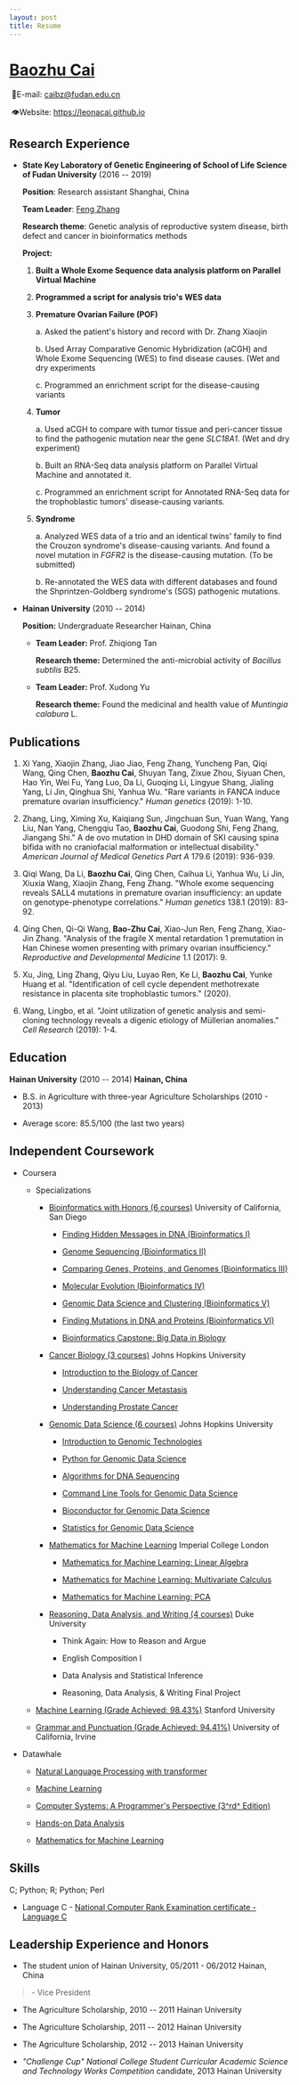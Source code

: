 ```yaml
---
layout: post
title: Resume
---
```


# [**Baozhu Cai**](https://github.com/LeonaCai/LeonaCai.github.io/raw/master/img/Baozhu_cai.pdf)

​                                                                                                                                                                     📧E-mail: <caibz@fudan.edu.cn>

​                                                                                                                                                              👁Website: <https://leonacai.github.io>

## **Research Experience**

- **State Key Laboratory of Genetic Engineering of School of Life Science of Fudan University**  (2016 -- 2019)

  **Position**: Research assistant Shanghai, China

  **Team Leader**: [Feng Zhang](http://www.gdg-fudan.org/)

  **Research theme**: Genetic analysis of reproductive system disease, birth defect and cancer in bioinformatics methods

  **Project:**

  1. **Built a Whole Exome Sequence data analysis platform on Parallel Virtual Machine**

  2. **Programmed a script for analysis trio's WES data**

  3. **Premature Ovarian Failure (POF)**

     a. Asked the patient\'s history and record with Dr. Zhang Xiaojin

     b.  Used Array Comparative Genomic Hybridization (aCGH) and Whole Exome Sequencing (WES) to find disease causes. (Wet and dry experiments

     c.  Programmed an enrichment script for the disease-causing variants

  4. **Tumor**

     a.  Used aCGH to compare with tumor tissue and peri-cancer tissue to find the pathogenic mutation near the gene *SLC18A1*. (Wet and dry experiment)

     b.  Built an RNA-Seq data analysis platform on Parallel Virtual Machine and annotated it.

     c.  Programmed an enrichment script for Annotated RNA-Seq data for the trophoblastic tumors' disease-causing variants.

  5. **Syndrome**

     a.  Analyzed WES data of a trio and an identical twins' family to find the Crouzon syndrome's disease-causing variants. And found a novel mutation in *FGFR2* is the disease-causing mutation. (To be submitted)

     b.  Re-annotated the WES data with different databases and found the Shprintzen-Goldberg syndrome's (SGS) pathogenic mutations.

- **Hainan University** (2010 -- 2014)

  **Position:** Undergraduate Researcher Hainan, China

  - **Team Leader:** Prof. Zhiqiong Tan

    **Research theme:** Determined the anti-microbial activity of *Bacillus subtilis* B25.

  - **Team Leader:** Prof. Xudong Yu

    **Research theme:** Found the medicinal and health value of *Muntingia calabura* L.

## **Publications**

1.  Xi Yang, Xiaojin Zhang, Jiao Jiao, Feng Zhang, Yuncheng Pan, Qiqi Wang, Qing Chen, **Baozhu Cai**, Shuyan Tang, Zixue Zhou, Siyuan Chen, Hao Yin, Wei Fu, Yang Luo, Da Li, Guoqing Li, Lingyue Shang, Jialing Yang, Li Jin, Qinghua Shi, Yanhua Wu. \"Rare variants in FANCA induce premature ovarian insufficiency.\" *Human genetics* (2019): 1-10.

2.  Zhang, Ling, Ximing Xu, Kaiqiang Sun, Jingchuan Sun, Yuan Wang, Yang Liu, Nan Yang, Chengqiu Tao, **Baozhu Cai**, Guodong Shi, Feng Zhang, Jiangang Shi.\" A de ovo mutation in DHD domain of SKI causing spina bifida with no craniofacial malformation or intellectual disability.\" *American Journal of Medical Genetics Part A* 179.6 (2019): 936-939.

3.  Qiqi Wang, Da Li, **Baozhu Cai**, Qing Chen, Caihua Li, Yanhua Wu, Li Jin, Xiuxia Wang, Xiaojin Zhang, Feng Zhang. \"Whole exome sequencing reveals SALL4 mutations in premature ovarian insufficiency: an update on genotype-phenotype correlations.\" *Human genetics* 138.1 (2019): 83-92.

4.  Qing Chen, Qi-Qi Wang, **Bao-Zhu Cai**, Xiao-Jun Ren, Feng Zhang, Xiao-Jin Zhang. \"Analysis of the fragile X mental retardation 1 premutation in Han Chinese women presenting with primary ovarian insufficiency.\" *Reproductive and Developmental Medicine* 1.1 (2017): 9.

5.  Xu, Jing, Ling Zhang, Qiyu Liu, Luyao Ren, Ke Li, **Baozhu Cai**, Yunke Huang et al. \"Identification of cell cycle dependent methotrexate resistance in placenta site trophoblastic tumors.\" (2020).

6.  Wang, Lingbo, et al. \"Joint utilization of genetic analysis and semi-cloning technology reveals a digenic etiology of Müllerian anomalies.\" *Cell Research* (2019): 1-4.

## **Education**

**Hainan University** (2010 -- 2014) **Hainan, China**

-   B.S. in Agriculture with three-year Agriculture Scholarships (2010 - 2013)

-   Average score: 85.5/100 (the last two years)

## **Independent Coursework**

-   Coursera

    -   Specializations

        -   [Bioinformatics with Honors (6 courses)](https://www.coursera.org/account/accomplishments/specialization/WDPZBPZE4853?utm_source=link&utm_medium=certificate&utm_content=cert_image&utm_campaign=sharing_cta&utm_product=s12n) University of California, San Diego

            -   [Finding Hidden Messages in DNA (Bioinformatics I)](https://coursera.org/share/497eb186b7cba012e255aa952451e437)

            -   [Genome Sequencing (Bioinformatics II)](https://coursera.org/share/063d9c55ecc927e319fc4d5165194f78)

            -   [Comparing Genes, Proteins, and Genomes (Bioinformatics III)](https://coursera.org/share/367b89437f1fa83c8e8f02fb4d0c90bd)

            -   [Molecular Evolution (Bioinformatics IV)](https://coursera.org/share/8440f8a68be48ff3e8dcb1560dce8aeb)

            -   [Genomic Data Science and Clustering (Bioinformatics V)](https://coursera.org/share/29d83ef82a91bd57bf77f58c3940f0ac)

            -   [Finding Mutations in DNA and Proteins (Bioinformatics VI)](https://coursera.org/share/39ffd16d6a81383c6bef3e7f5cdf431d)

            -   [Bioinformatics Capstone: Big Data in Biology](https://coursera.org/share/003a0ba153ab4f79875245aa8e302c69)

        -   [Cancer Biology (3 courses)](https://coursera.org/share/43420ebf051c604640cb834615f25f49) Johns Hopkins University

            -   [Introduction to the Biology of Cancer](https://coursera.org/share/5ddaeeeb8395c81416072fec356bd78f)

            -   [Understanding Cancer Metastasis](https://coursera.org/share/303f171f8b4481908c5cc1ad4262f83a)

            -   [Understanding Prostate Cancer](https://coursera.org/share/9a32b6d750adc3977940e213d9928571)

        -   [Genomic Data Science (6 courses)](https://www.coursera.org/account/accomplishments/specialization/2XFHH38TJ5YX?utm_source=link&utm_medium=certificate&utm_content=cert_image&utm_campaign=sharing_cta&utm_product=s12n) Johns Hopkins University

            -   [Introduction to Genomic Technologies](https://coursera.org/share/185e464e2d61f8c1896ee15e33b11f6d)

            -   [Python for Genomic Data Science](https://coursera.org/share/3a79492288f13a3a96a2dabd4efabb14)

            -   [Algorithms for DNA Sequencing](https://coursera.org/share/458ccfc6fdfb3c835fdd8ea0a78f4999)

            -   [Command Line Tools for Genomic Data Science](https://coursera.org/share/44ad15dd28ccc7b40a7ebdb2b6057384)

            -   [Bioconductor for Genomic Data Science](https://coursera.org/share/0fee1f521ddf8b88446e970b37609401)

            -   [Statistics for Genomic Data Science](https://coursera.org/share/9bdd7fa740e38aeaf601a83b522acddd)

        -   [Mathematics for Machine Learning](https://coursera.org/share/2e7a2661265ae890229bd400a53440a1) Imperial College London

            -   [Mathematics for Machine Learning: Linear Algebra](https://coursera.org/share/fc4999239e85c66f6cf7d02b7c5e574b)

            -   [Mathematics for Machine Learning: Multivariate Calculus](https://coursera.org/share/9104c565ca5443925fe654215e1992e3)

            -   [Mathematics for Machine Learning: PCA](https://coursera.org/share/42fad4a752a8dd7b41a27b3224ff89de)

        -   [Reasoning, Data Analysis, and Writing (4 courses)](https://www.coursera.org/account/accomplishments/specialization/certificate/MZHT92Y7NZG8) Duke University

            -   Think Again: How to Reason and Argue

            -   English Composition I

            -   Data Analysis and Statistical Inference

            -   Reasoning, Data Analysis, & Writing Final Project

    -   [Machine Learning (Grade Achieved: 98.43%)](https://coursera.org/share/6c4877819c35607a7f04c598d9643477) Stanford University

    -   [Grammar and Punctuation (Grade Achieved: 94.41%)](https://www.coursera.org/account/accomplishments/verify/KSYN2RP3XQRT?utm_source=link&utm_medium=certificate&utm_content=cert_image&utm_campaign=sharing_cta&utm_product=course) University of California, Irvine

-   Datawhale

    -   [Natural Language Processing with transformer](https://github.com/LeonaCai/LeonaCai.github.io/blob/master/certificates/datawhale/NLP-combine.pdf)

    -   [Machine Learning](https://github.com/LeonaCai/LeonaCai.github.io/blob/master/certificates/datawhale/%E6%9D%8E%E5%AE%8F%E6%AF%85-combine.pdf)

    -   [Computer Systems: A Programmer's Perspective (3^rd^ Edition)](https://github.com/LeonaCai/LeonaCai.github.io/blob/master/certificates/datawhale/CSAPP-combine.pdf)

    -   [Hands-on Data Analysis](https://github.com/LeonaCai/LeonaCai.github.io/blob/master/certificates/datawhale/data%20analysis-%20combine.pdf)

    -   [Mathematics for Machine Learning](https://github.com/LeonaCai/LeonaCai.github.io/blob/master/certificates/datawhale/MATH-combine.pdf)

## **Skills**

C; Python; R; Python; Perl

-   Language C - [National Computer Rank Examination certificate - Language C](https://github.com/LeonaCai/LeonaCai.github.io/blob/master/img/2-c.jpg)

## **Leadership Experience and Honors**

-   The student union of Hainan University, 05/2011 - 06/2012 Hainan, China

> \- Vice President

-   The Agriculture Scholarship, 2010 -- 2011 Hainan University

-   The Agriculture Scholarship, 2011 -- 2012 Hainan University

-   The Agriculture Scholarship, 2012 -- 2013 Hainan University

-   *\"Challenge Cup\" National College Student Curricular Academic Science and Technology Works Competition* candidate, 2013 Hainan University

